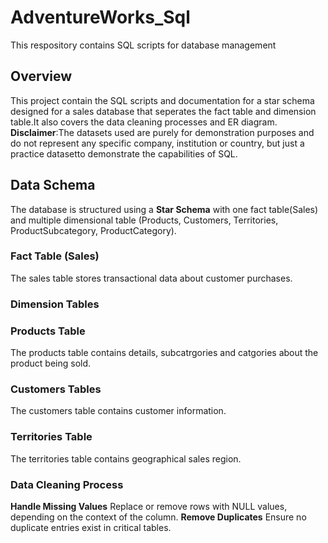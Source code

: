 # AdventureWorks_Sql
This respository contains SQL scripts for database management
## Overview
This project contain the SQL scripts and documentation for a star schema designed for a sales database that seperates the fact table and dimension table.It also covers the data cleaning processes and ER diagram.
**Disclaimer**:The datasets used are purely for demonstration purposes and do not represent any specific company, institution or country, but just a practice datasetto demonstrate the capabilities of SQL.

## Data Schema
The database is structured using a **Star Schema** with one fact table(Sales) and multiple dimensional table (Products, Customers, Territories, ProductSubcategory, ProductCategory).

### Fact Table (Sales)
The sales table stores transactional data about customer purchases.

### Dimension Tables
### Products Table
The products table contains details, subcatrgories and catgories about the product being sold.

### Customers Tables
The customers table contains customer information.

### Territories Table
The territories table contains geographical sales region.

### Data Cleaning Process
**Handle Missing Values**
   Replace or remove rows with NULL values, depending on the context of the column.
**Remove Duplicates**
    Ensure no duplicate entries exist in critical tables.

    

